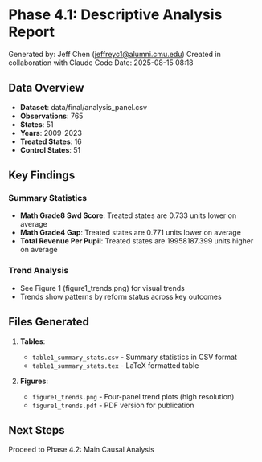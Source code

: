 # Phase 4.1: Descriptive Analysis Report

Generated by: Jeff Chen (jeffreyc1@alumni.cmu.edu)
Created in collaboration with Claude Code
Date: 2025-08-15 08:18

## Data Overview

- **Dataset**: data/final/analysis_panel.csv
- **Observations**: 765
- **States**: 51
- **Years**: 2009-2023
- **Treated States**: 16
- **Control States**: 51

## Key Findings

### Summary Statistics
- **Math Grade8 Swd Score**: Treated states are 0.733 units lower on average
- **Math Grade4 Gap**: Treated states are 0.771 units lower on average
- **Total Revenue Per Pupil**: Treated states are 19958187.399 units higher on average

### Trend Analysis
- See Figure 1 (figure1_trends.png) for visual trends
- Trends show patterns by reform status across key outcomes

## Files Generated

1. **Tables**:
   - `table1_summary_stats.csv` - Summary statistics in CSV format
   - `table1_summary_stats.tex` - LaTeX formatted table

2. **Figures**:
   - `figure1_trends.png` - Four-panel trend plots (high resolution)
   - `figure1_trends.pdf` - PDF version for publication

## Next Steps

Proceed to Phase 4.2: Main Causal Analysis
